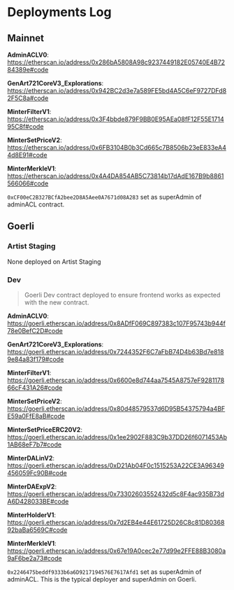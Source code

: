 # Deployments Log

## Mainnet

**AdminACLV0**:
https://etherscan.io/address/0x286bA5808A98c9237449182E05740E4B7284389e#code

**GenArt721CoreV3_Explorations**:
https://etherscan.io/address/0x942BC2d3e7a589FE5bd4A5C6eF9727DFd82F5C8a#code

**MinterFilterV1**:
https://etherscan.io/address/0x3F4bbde879F9BB0E95AEa08fF12F55E171495C8f#code

**MinterSetPriceV2**:
https://etherscan.io/address/0x6FB3104B0b3Cd665c7B8506b23eE833eA44d8E91#code

**MinterMerkleV1**:
https://etherscan.io/address/0x4A4DA854AB5C73814b17dAdE167B9b8861566066#code

`0xCF00eC2B327BCfA2bee2D8A5Aee0A7671d08A283` set as superAdmin of adminACL contract.

## Goerli

### Artist Staging

None deployed on Artist Staging

### Dev

> Goerli Dev contract deployed to ensure frontend works as expected with the new contract.

**AdminACLV0**:
https://goerli.etherscan.io/address/0x8ADfF069C897383c107F95743b944f78e0BefC2D#code

**GenArt721CoreV3_Explorations**:
https://goerli.etherscan.io/address/0x7244352F6C7aFbB74D4b63Bd7e8189e84a83f179#code

**MinterFilterV1**:
https://goerli.etherscan.io/address/0x6600e8d744aa7545A8757eF928117866cF431A26#code

**MinterSetPriceV2**:
https://goerli.etherscan.io/address/0x80d48579537d6D95B54375794a4BFE59a0FfE8aB#code

**MinterSetPriceERC20V2**:
https://goerli.etherscan.io/address/0x1ee2902F883C9b37DD26f6071453Ab1AB68eF7b7#code

**MinterDALinV2**:
https://goerli.etherscan.io/address/0xD21Ab04F0c1515253A22CE3A96349456059Fc90B#code

**MinterDAExpV2**:
https://goerli.etherscan.io/address/0x73302603552432d5c8F4ac935B73dA6D428033BE#code

**MinterHolderV1**:
https://goerli.etherscan.io/address/0x7d2EB4e44E61725D26C8c81D8036892baBa6569C#code

**MinterMerkleV1**:
https://goerli.etherscan.io/address/0x67e19A0cec2e77d99e2FFE88B3080a9aF6be2a73#code

`0x2246475beddf9333b6a6D9217194576E7617Afd1` set as superAdmin of adminACL. This is the typical deployer and superAdmin on Goerli.
